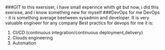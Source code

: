 ###GIT</b>
to this exersiser, i have small experince whith git</b>
but now, i did this exersise, and i know something new for myself</b>
###DevOps for me 
DevOps - it is something average beetween sysadmin and developer.</b>
It is very valuable engineer for any company</b>
Best practics for devops for me it is: </b>
1. CI/CD (continuous integration/continuous deployment,delivery)</b>
2. Clouds engineering</b> 
3. Automation</b>
